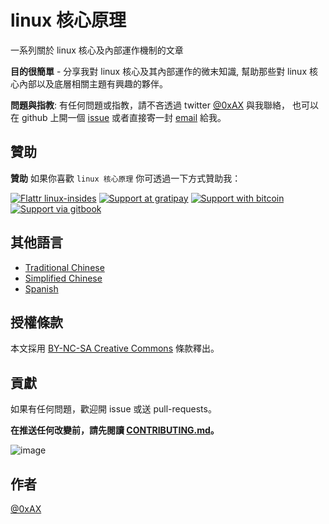 linux 核心原理
==================

一系列關於 linux 核心及內部運作機制的文章

**目的很簡單** - 分享我對 linux 核心及其內部運作的微末知識, 幫助那些對 linux 核心內部以及底層相關主題有興趣的夥伴。

**問題與指教**: 有任何問題或指教，請不吝透過 twitter [@0xAX](https://twitter.com/0xAX) 與我聯絡， 也可以在 github 上開一個 [issue](https://github.com/0xAX/linux-insides/issues/new) 或者直接寄一封 [email](mailto:anotherworldofworld@gmail.com) 給我。

贊助
-----

**贊助** 如果你喜歡 `linux 核心原理` 你可透過一下方式贊助我： 

[![Flattr linux-insides](https://img.shields.io/badge/donate-flattr-green.svg)](https://flattr.com/submit/auto?user_id=0xAX&url=https://github.com/0xAX/linux-insides/&title=linux-insed) [![Support at gratipay](https://img.shields.io/gratipay/0xAX.svg)](https://gratipay.com/~0xAX/) [![Support with bitcoin](https://img.shields.io/badge/donate-bitcoin-green.svg)](https://www.coinbase.com/checkouts/0bfa452a41cf52c0b3f99500b4f31685) [![Support via gitbook](https://img.shields.io/badge/donate-gitbook-green.svg)](https://gumroad.com/l/gitbook_54c9232c1db1670300055523?wanted=true)

其他語言
--------

  * [Traditional Chinese](https://github.com/frankurcrazy/linux-insides)
  * [Simplified Chinese](https://github.com/MintCN/linux-insides-zh)
  * [Spanish](https://github.com/leolas95/linux-insides)

授權條款
--------

本文採用 [BY-NC-SA Creative Commons](http://creativecommons.org/licenses/by-nc-sa/4.0/) 條款釋出。

貢獻 
----

如果有任何問題，歡迎開 issue 或送 pull-requests。

**在推送任何改變前，請先閱讀 [CONTRIBUTING.md](https://github.com/0xAX/linux-insides/blob/master/CONTRIBUTING.md)。**

![image](http://oi58.tinypic.com/23upobq.jpg)

作者
-----

[@0xAX](https://twitter.com/0xAX)
